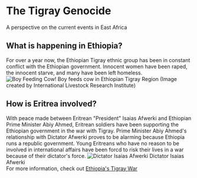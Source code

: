 # The Tigray Genocide
A perspective on the current events in East Africa
## What is happening in Ethiopia?
For over a year now, the Ethiopian Tigray ethnic group has been in constant conflict with the Ethiopian government. Innocent women have been raped, the innocent starve, and many have been left homeless. 
![Boy Feeding Cow!](https://live.staticflickr.com/65535/48125853213_569eb19005.jpg)
Boy feeds cow in Ethiopian Tigray Region (Image created by International Livestock Research Institute)
## How is Eritrea involved?
With peace made between Eritrean "President" Isaias Afwerki and Ethiopian Prime Minister Abiy Ahmed, Eritrean soldiers have been supporting the Ethiopian government in the war with Tigray. Prime Minister Abiy Ahmed's relationship with Dictator Afwerki proves to be alarming because Ethiopia runs a republic government. Young Eritreans who have no reason to be involved in international affairs have been forcd to risk their lives in a war because of their dictator's force. 
![Dictator Isaias Afwerki](https://api.creativecommons.engineering/v1/thumbs/028b72db-e108-4bef-914b-f367e350e93b)
Dictator Isaias Afwerki
<br>For more information, check out [Ethiopia's Tigray War](https://www.bbc.com/news/world-africa-54964378)
